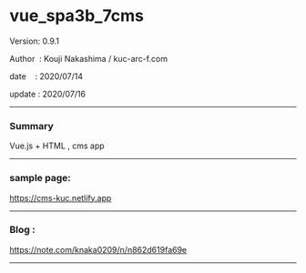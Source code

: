 ﻿# vue_spa3b_7cms

 Version: 0.9.1

 Author  : Kouji Nakashima / kuc-arc-f.com

 date    : 2020/07/14

 update  : 2020/07/16 

***
### Summary

Vue.js + HTML , cms app 

***
### sample page: 

https://cms-kuc.netlify.app


***
### Blog :

https://note.com/knaka0209/n/n862d619fa69e


***

